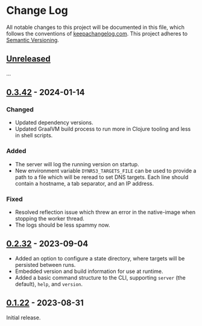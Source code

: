 Change Log
==========

All notable changes to this project will be documented in this file, which
follows the conventions of [keepachangelog.com](http://keepachangelog.com/).
This project adheres to [Semantic Versioning](http://semver.org/).


## [Unreleased]

...


## [0.3.42] - 2024-01-14

### Changed
- Updated dependency versions.
- Updated GraalVM build process to run more in Clojure tooling and less in
  shell scripts.

### Added
- The server will log the running version on startup.
- New environment variable `DYNR53_TARGETS_FILE` can be used to provide a path
  to a file which will be reread to set DNS targets. Each line should contain a
  hostname, a tab separator, and an IP address.

### Fixed
- Resolved reflection issue which threw an error in the native-image when
  stopping the worker thread.
- The logs should be less spammy now.


## [0.2.32] - 2023-09-04

- Added an option to configure a state directory, where targets will be
  persisted between runs.
- Embedded version and build information for use at runtime.
- Added a basic command structure to the CLI, supporting `server` (the default),
  `help`, and `version`.


## [0.1.22] - 2023-08-31

Initial release.


[Unreleased]: https://github.com/greglook/inadynr53/compare/0.3.42...HEAD
[0.3.42]: https://github.com/greglook/inadynr53/compare/0.2.32...0.3.42
[0.2.32]: https://github.com/greglook/inadynr53/compare/0.1.22...0.2.32
[0.1.22]: https://github.com/greglook/inadynr53/tag/0.1.22
